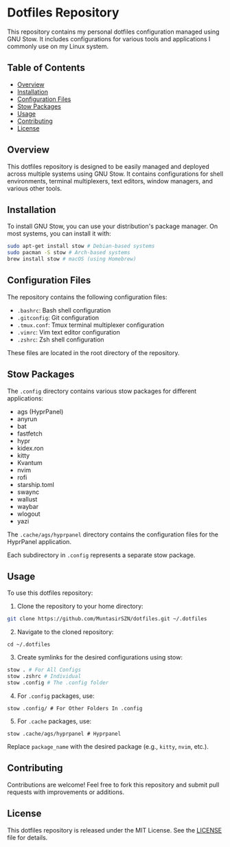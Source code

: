 # Dotfiles Repository

This repository contains my personal dotfiles configuration managed using GNU Stow. It includes configurations for various tools and applications I commonly use on my Linux system.

## Table of Contents

- [Overview](#overview)
- [Installation](#installation)
- [Configuration Files](#configuration-files)
- [Stow Packages](#stow-packages)
- [Usage](#usage)
- [Contributing](#contributing)
- [License](#license)

## Overview

This dotfiles repository is designed to be easily managed and deployed across multiple systems using GNU Stow. It contains configurations for shell environments, terminal multiplexers, text editors, window managers, and various other tools.

## Installation

To install GNU Stow, you can use your distribution's package manager. On most systems, you can install it with:

```bash
sudo apt-get install stow # Debian-based systems
sudo pacman -S stow # Arch-based systems
brew install stow # macOS (using Homebrew)
```


## Configuration Files

The repository contains the following configuration files:

- `.bashrc`: Bash shell configuration
- `.gitconfig`: Git configuration
- `.tmux.conf`: Tmux terminal multiplexer configuration
- `.vimrc`: Vim text editor configuration
- `.zshrc`: Zsh shell configuration

These files are located in the root directory of the repository.

## Stow Packages

The `.config` directory contains various stow packages for different applications:

- ags (HyprPanel)
- anyrun
- bat
- fastfetch
- hypr
- kidex.ron
- kitty
- Kvantum
- nvim
- rofi
- starship.toml
- swaync
- wallust
- waybar
- wlogout
- yazi

The `.cache/ags/hyprpanel` directory contains the configuration files for the HyprPanel application.

Each subdirectory in `.config` represents a separate stow package.

## Usage

To use this dotfiles repository:

1. Clone the repository to your home directory:
```bash
git clone https://github.com/MuntasirSZN/dotfiles.git ~/.dotfiles
```

2. Navigate to the cloned repository:
```
cd ~/.dotfiles
```

3. Create symlinks for the desired configurations using stow:
```bash
stow . # For All Configs
stow .zshrc # Individual
stow .config # The .config folder
```

4. For `.config` packages, use:
```
stow .config/ # For Other Folders In .config
```

5. For `.cache` packages, use:
```
stow .cache/ags/hyprpanel # Hyprpanel
```

Replace `package_name` with the desired package (e.g., `kitty`, `nvim`, etc.).

## Contributing

Contributions are welcome! Feel free to fork this repository and submit pull requests with improvements or additions.

## License

This dotfiles repository is released under the MIT License. See the [LICENSE](./LICENSE) file for details.
